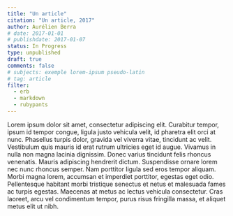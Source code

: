 ```yaml
---
title: "Un article"
citation: "Un article, 2017"
author: Aurélien Berra
# date: 2017-01-01
# publishdate: 2017-01-07
status: In Progress
type: unpublished
draft: true
comments: false
# subjects: exemple lorem-ipsum pseudo-latin
# tag: article
filter:
  - erb
  - markdown
  - rubypants
---
```


Lorem ipsum dolor sit amet, consectetur adipiscing elit. Curabitur tempor, ipsum id tempor congue, ligula justo vehicula velit, id pharetra elit orci at nunc. Phasellus turpis dolor, gravida vel viverra vitae, tincidunt ac velit. Vestibulum quis mauris id erat rutrum ultricies eget id augue. Vivamus in nulla non magna lacinia dignissim. Donec varius tincidunt felis rhoncus venenatis. Mauris adipiscing hendrerit dictum. Suspendisse ornare lorem nec nunc rhoncus semper. Nam porttitor ligula sed eros tempor aliquam. Morbi magna lorem, accumsan et imperdiet porttitor, egestas eget odio. Pellentesque habitant morbi tristique senectus et netus et malesuada fames ac turpis egestas. Maecenas at metus ac lectus vehicula consectetur. Cras laoreet, arcu vel condimentum tempor, purus risus fringilla massa, et aliquet metus elit ut nibh.

